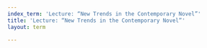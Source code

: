 ```yaml
---
index_term: 'Lecture: “New Trends in the Contemporary Novel”'
title: 'Lecture: “New Trends in the Contemporary Novel”'
layout: term

---
```

